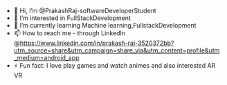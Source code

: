- 👋 Hi, I’m @PrakashRaj-softwareDeveloperStudent
- 👀 I’m interested in FullStackDevelopment
- 🌱 I’m currently learning Machine learning,FullstackDevelopment
- 📫 How to reach me - through LinkedIn @https://www.linkedin.com/in/prakash-raj-3520372bb?utm_source=share&utm_campaign=share_via&utm_content=profile&utm_medium=android_app 
- ⚡ Fun fact: I love play games and watch animes and also interested AR VR


